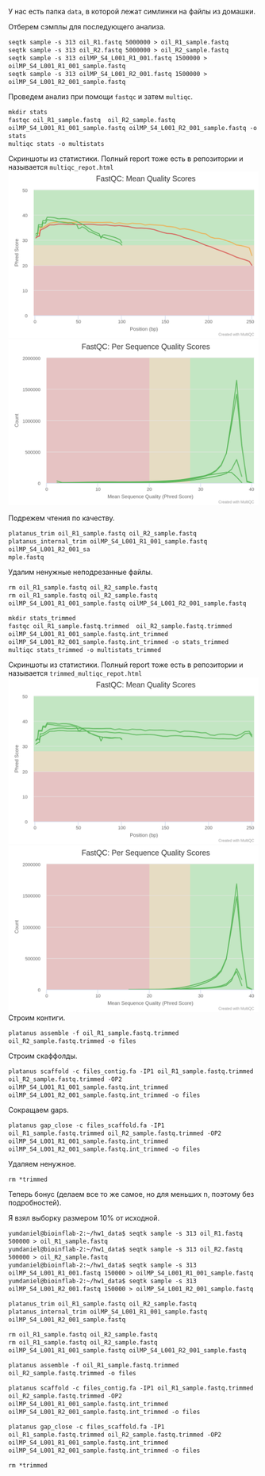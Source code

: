 У нас есть папка `data`, в которой лежат симлинки на файлы из домашки.

Отберем сэмплы для последующего анализа.
```
seqtk sample -s 313 oil_R1.fastq 5000000 > oil_R1_sample.fastq
seqtk sample -s 313 oil_R2.fastq 5000000 > oil_R2_sample.fastq
seqtk sample -s 313 oilMP_S4_L001_R1_001.fastq 1500000 > oilMP_S4_L001_R1_001_sample.fastq
seqtk sample -s 313 oilMP_S4_L001_R2_001.fastq 1500000 > oilMP_S4_L001_R2_001_sample.fastq
```

Проведем анализ при помощи `fastqc` и затем `multiqc`.
```
mkdir stats
fastqc oil_R1_sample.fastq  oil_R2_sample.fastq oilMP_S4_L001_R1_001_sample.fastq oilMP_S4_L001_R2_001_sample.fastq -o stats
multiqc stats -o multistats
```
Скриншоты из статистики. Полный report тоже есть в репозитории и называется `multiqc_repot.html`
![AltText](data/fastqc_per_base_sequence_quality_plot.png)
![AltText](data/fastqc_per_sequence_quality_scores_plot.png)

Подрежем чтения по качеству.
```
platanus_trim oil_R1_sample.fastq oil_R2_sample.fastq
platanus_internal_trim oilMP_S4_L001_R1_001_sample.fastq oilMP_S4_L001_R2_001_sa
mple.fastq
```
Удалим ненужные неподрезанные файлы.
```
rm oil_R1_sample.fastq oil_R2_sample.fastq
rm oil_R1_sample.fastq oil_R2_sample.fastq oilMP_S4_L001_R1_001_sample.fastq oilMP_S4_L001_R2_001_sample.fastq
```
```
mkdir stats_trimmed
fastqc oil_R1_sample.fastq.trimmed  oil_R2_sample.fastq.trimmed oilMP_S4_L001_R1_001_sample.fastq.int_trimmed oilMP_S4_L001_R2_001_sample.fastq.int_trimmed -o stats_trimmed
multiqc stats_trimmed -o multistats_trimmed
```
Скриншоты из статистики. Полный report тоже есть в репозитории и называется `trimmed_multiqc_repot.html`
![AltText](data/trimmed_fastqc_per_base_sequence_quality_plot.png)
![AltText](data/trimmed_fastqc_per_sequence_quality_scores_plot.png)
Строим контиги.
```
platanus assemble -f oil_R1_sample.fastq.trimmed  oil_R2_sample.fastq.trimmed -o files
```
Строим скаффолды.
```
platanus scaffold -c files_contig.fa -IP1 oil_R1_sample.fastq.trimmed oil_R2_sample.fastq.trimmed -OP2 oilMP_S4_L001_R1_001_sample.fastq.int_trimmed oilMP_S4_L001_R2_001_sample.fastq.int_trimmed -o files
```
Сокращаем gaps.
```
platanus gap_close -c files_scaffold.fa -IP1 oil_R1_sample.fastq.trimmed oil_R2_sample.fastq.trimmed -OP2 oilMP_S4_L001_R1_001_sample.fastq.int_trimmed oilMP_S4_L001_R2_001_sample.fastq.int_trimmed -o files
```
Удаляем ненужное.
```
rm *trimmed
```

Теперь бонус (делаем все то же самое, но для меньших n, поэтому без подробностей).

Я взял выборку размером 10% от исходной.

```
yumdaniel@bioinflab-2:~/hw1_data$ seqtk sample -s 313 oil_R1.fastq 500000 > oil_R1_sample.fastq
yumdaniel@bioinflab-2:~/hw1_data$ seqtk sample -s 313 oil_R2.fastq 500000 > oil_R2_sample.fastq
yumdaniel@bioinflab-2:~/hw1_data$ seqtk sample -s 313 oilMP_S4_L001_R1_001.fastq 150000 > oilMP_S4_L001_R1_001_sample.fastq
yumdaniel@bioinflab-2:~/hw1_data$ seqtk sample -s 313 oilMP_S4_L001_R2_001.fastq 150000 > oilMP_S4_L001_R2_001_sample.fastq
```
```
platanus_trim oil_R1_sample.fastq oil_R2_sample.fastq
platanus_internal_trim oilMP_S4_L001_R1_001_sample.fastq oilMP_S4_L001_R2_001_sample.fastq
```
```
rm oil_R1_sample.fastq oil_R2_sample.fastq
rm oil_R1_sample.fastq oil_R2_sample.fastq oilMP_S4_L001_R1_001_sample.fastq oilMP_S4_L001_R2_001_sample.fastq
```
```
platanus assemble -f oil_R1_sample.fastq.trimmed  oil_R2_sample.fastq.trimmed -o files
```
```
platanus scaffold -c files_contig.fa -IP1 oil_R1_sample.fastq.trimmed oil_R2_sample.fastq.trimmed -OP2 oilMP_S4_L001_R1_001_sample.fastq.int_trimmed oilMP_S4_L001_R2_001_sample.fastq.int_trimmed -o files
```
```
platanus gap_close -c files_scaffold.fa -IP1 oil_R1_sample.fastq.trimmed oil_R2_sample.fastq.trimmed -OP2 oilMP_S4_L001_R1_001_sample.fastq.int_trimmed oilMP_S4_L001_R2_001_sample.fastq.int_trimmed -o files
```
```
rm *trimmed
```